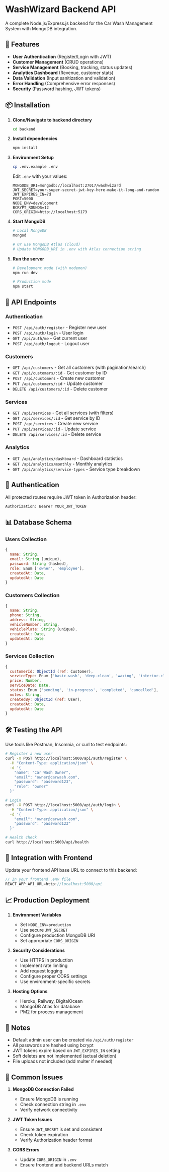 # WashWizard Backend API

A complete Node.js/Express.js backend for the Car Wash Management System with MongoDB integration.

## 🚀 Features

- **User Authentication** (Register/Login with JWT)
- **Customer Management** (CRUD operations)
- **Service Management** (Booking, tracking, status updates)
- **Analytics Dashboard** (Revenue, customer stats)
- **Data Validation** (Input sanitization and validation)
- **Error Handling** (Comprehensive error responses)
- **Security** (Password hashing, JWT tokens)

## 📦 Installation

1. **Clone/Navigate to backend directory**
   ```bash
   cd backend
   ```

2. **Install dependencies**
   ```bash
   npm install
   ```

3. **Environment Setup**
   ```bash
   cp .env.example .env
   ```
   
   Edit `.env` with your values:
   ```env
   MONGODB_URI=mongodb://localhost:27017/washwizard
   JWT_SECRET=your-super-secret-jwt-key-here-make-it-long-and-random
   JWT_EXPIRES_IN=7d
   PORT=5000
   NODE_ENV=development
   BCRYPT_ROUNDS=12
   CORS_ORIGIN=http://localhost:5173
   ```

4. **Start MongoDB**
   ```bash
   # Local MongoDB
   mongod
   
   # Or use MongoDB Atlas (cloud)
   # Update MONGODB_URI in .env with Atlas connection string
   ```

5. **Run the server**
   ```bash
   # Development mode (with nodemon)
   npm run dev
   
   # Production mode
   npm start
   ```

## 🔗 API Endpoints

### Authentication
- `POST /api/auth/register` - Register new user
- `POST /api/auth/login` - User login
- `GET /api/auth/me` - Get current user
- `POST /api/auth/logout` - Logout user

### Customers
- `GET /api/customers` - Get all customers (with pagination/search)
- `GET /api/customers/:id` - Get customer by ID
- `POST /api/customers` - Create new customer
- `PUT /api/customers/:id` - Update customer
- `DELETE /api/customers/:id` - Delete customer

### Services
- `GET /api/services` - Get all services (with filters)
- `GET /api/services/:id` - Get service by ID
- `POST /api/services` - Create new service
- `PUT /api/services/:id` - Update service
- `DELETE /api/services/:id` - Delete service

### Analytics
- `GET /api/analytics/dashboard` - Dashboard statistics
- `GET /api/analytics/monthly` - Monthly analytics
- `GET /api/analytics/service-types` - Service type breakdown

## 🔐 Authentication

All protected routes require JWT token in Authorization header:
```
Authorization: Bearer YOUR_JWT_TOKEN
```

## 📊 Database Schema

### Users Collection
```javascript
{
  name: String,
  email: String (unique),
  password: String (hashed),
  role: Enum ['owner', 'employee'],
  createdAt: Date,
  updatedAt: Date
}
```

### Customers Collection
```javascript
{
  name: String,
  phone: String,
  address: String,
  vehicleNumber: String,
  vehiclePlate: String (unique),
  createdAt: Date,
  updatedAt: Date
}
```

### Services Collection
```javascript
{
  customerId: ObjectId (ref: Customer),
  serviceType: Enum ['basic-wash', 'deep-clean', 'waxing', 'interior-clean', 'engine-wash', 'full-service'],
  price: Number,
  serviceDate: Date,
  status: Enum ['pending', 'in-progress', 'completed', 'cancelled'],
  notes: String,
  createdBy: ObjectId (ref: User),
  createdAt: Date,
  updatedAt: Date
}
```

## 🛠️ Testing the API

Use tools like Postman, Insomnia, or curl to test endpoints:

```bash
# Register a new user
curl -X POST http://localhost:5000/api/auth/register \
  -H "Content-Type: application/json" \
  -d '{
    "name": "Car Wash Owner",
    "email": "owner@carwash.com",
    "password": "password123",
    "role": "owner"
  }'

# Login
curl -X POST http://localhost:5000/api/auth/login \
  -H "Content-Type: application/json" \
  -d '{
    "email": "owner@carwash.com",
    "password": "password123"
  }'

# Health check
curl http://localhost:5000/api/health
```

## 🔧 Integration with Frontend

Update your frontend API base URL to connect to this backend:

```javascript
// In your frontend .env file
REACT_APP_API_URL=http://localhost:5000/api
```

## 📈 Production Deployment

1. **Environment Variables**
   - Set `NODE_ENV=production`
   - Use secure `JWT_SECRET`
   - Configure production MongoDB URI
   - Set appropriate `CORS_ORIGIN`

2. **Security Considerations**
   - Use HTTPS in production
   - Implement rate limiting
   - Add request logging
   - Configure proper CORS settings
   - Use environment-specific secrets

3. **Hosting Options**
   - Heroku, Railway, DigitalOcean
   - MongoDB Atlas for database
   - PM2 for process management

## 📝 Notes

- Default admin user can be created via `/api/auth/register`
- All passwords are hashed using bcrypt
- JWT tokens expire based on `JWT_EXPIRES_IN` setting
- Soft deletes are not implemented (actual deletion)
- File uploads not included (add multer if needed)

## 🐛 Common Issues

1. **MongoDB Connection Failed**
   - Ensure MongoDB is running
   - Check connection string in `.env`
   - Verify network connectivity

2. **JWT Token Issues**
   - Ensure `JWT_SECRET` is set and consistent
   - Check token expiration
   - Verify Authorization header format

3. **CORS Errors**
   - Update `CORS_ORIGIN` in `.env`
   - Ensure frontend and backend URLs match